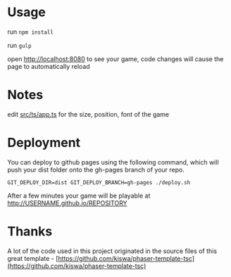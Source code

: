 # Usage

run `npm install`

run `gulp`

open [http://localhost:8080](http://localhost:8080) to see your game, code changes will cause the page to automatically reload

# Notes

edit [src/ts/app.ts](src/ts/app.ts) for the size, position, font of the game

# Deployment

You can deploy to github pages using the following command, which will push your dist folder onto the gh-pages branch of your repo.

`GIT_DEPLOY_DIR=dist GIT_DEPLOY_BRANCH=gh-pages ./deploy.sh`

After a few minutes your game will be playable at http://USERNAME.github.io/REPOSITORY

# Thanks

A lot of the code used in this project originated in the source files of this great template - [https://github.com/kiswa/phaser-template-tsc](https://github.com/kiswa/phaser-template-tsc)
